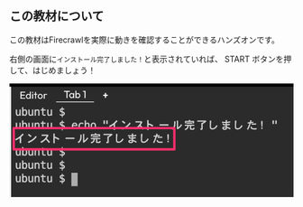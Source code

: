 ## この教材について

この教材はFirecrawlを実際に動きを確認することができるハンズオンです。

右側の画面に`インストール完了しました！`と表示されていれば、
START ボタンを押して、はじめましょう！

![s100](https://raw.githubusercontent.com/gaomar/killercoda-scenario/master/betterchatgpt-playground/images/s100.png)
